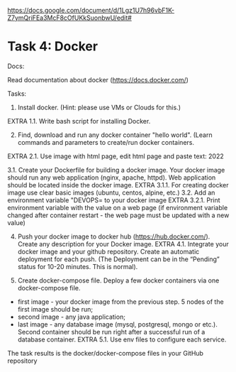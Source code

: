 https://docs.google.com/document/d/1Lgz1U7h96vbF1K-Z7ymQriFEa3McF8cOfUKkSuonbwU/edit#

# Task 4: Docker
 
Docs:

Read documentation about docker (https://docs.docker.com/)
 
Tasks:

1. Install docker. (Hint: please use VMs or Clouds  for this.)

EXTRA 1.1. Write bash script for installing Docker. 
 
2. Find, download and run any docker container "hello world". (Learn commands and parameters to create/run docker containers.

EXTRA 2.1. Use image with html page, edit html page and paste text: <Username> 2022
 
3.1. Create your Dockerfile for building a docker image. Your docker image should run any web application (nginx, apache, httpd). Web application should be located inside the docker image. 
EXTRA 3.1.1. For creating docker image use clear basic images (ubuntu, centos, alpine, etc.)
3.2. Add an environment variable "DEVOPS=<username> to your docker image 
EXTRA 3.2.1. Print environment variable with the value on a web page (if environment variable changed after container restart - the web page must be updated with a new value)
 
4. Push your docker image to docker hub (https://hub.docker.com/). Create any description for your Docker image. 
EXTRA 4.1. Integrate your docker image and your github repository. Create an automatic deployment for each push. (The Deployment can be in the “Pending” status for 10-20 minutes. This is normal).
 
 
5.  Create docker-compose file. Deploy a few docker containers via one docker-compose file. 
- first image - your docker image from the previous step. 5 nodes of the first image should be run;
- second image - any java application;
- last image - any database image (mysql, postgresql, mongo or etc.).
Second container should be run right after a successful run of a database container.
	EXTRA 5.1. Use env files to configure each service.

The task results is the docker/docker-compose files in your GitHub repository
